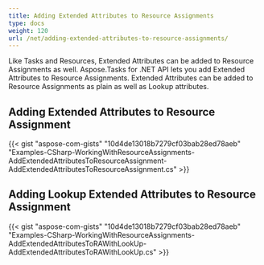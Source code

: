```yaml
---
title: Adding Extended Attributes to Resource Assignments
type: docs
weight: 120
url: /net/adding-extended-attributes-to-resource-assignments/
---
```


Like Tasks and Resources, Extended Attributes can be added to Resource Assignments as well. Aspose.Tasks for .NET API lets you add Extended Attributes to Resource Assignments. Extended Attributes can be added to Resource Assignments as plain as well as Lookup attributes.
## **Adding Extended Attributes to Resource Assignment**
{{< gist "aspose-com-gists" "10d4de13018b7279cf03bab28ed78aeb" "Examples-CSharp-WorkingWithResourceAssignments-AddExtendedAttributesToResourceAssignment-AddExtendedAttributesToResourceAssignment.cs" >}}
## **Adding Lookup Extended Attributes to Resource Assignment**
{{< gist "aspose-com-gists" "10d4de13018b7279cf03bab28ed78aeb" "Examples-CSharp-WorkingWithResourceAssignments-AddExtendedAttributesToRAWithLookUp-AddExtendedAttributesToRAWithLookUp.cs" >}}
